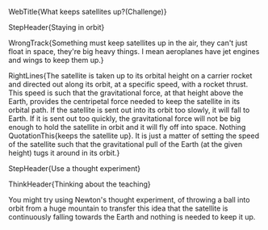 WebTitle{What keeps satellites up?(Challenge)}

StepHeader{Staying in orbit}

WrongTrack{Something must keep satellites up in the air, they can&apos;t just float in space, they&apos;re big heavy things. I mean aeroplanes have jet engines and wings to keep them up.}

RightLines{The satellite is taken up to its orbital height on a carrier rocket and directed out along its orbit, at a specific speed, with a rocket thrust. This speed is such that the gravitational force, at that height above the Earth, provides the centripetal force needed to keep the satellite in its orbital path. If the satellite is sent out into its orbit too slowly, it will fall to Earth. If it is sent out too quickly, the gravitational force will not be big enough to hold the satellite in orbit and it will fly off into space. Nothing QuotationThis{keeps the satellite up}. It is just a matter of setting the speed of the satellite such that the gravitational pull of the Earth (at the given height) tugs it around in its orbit.}

StepHeader{Use a thought experiment}

ThinkHeader{Thinking about the teaching}

You might try using Newton&apos;s thought experiment, of throwing a ball into orbit from a huge mountain to transfer this idea that the satellite is continuously falling towards the Earth and nothing is needed to keep it up.

